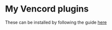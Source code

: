 # My Vencord plugins

These can be installed by following the guide [here](https://github.com/Vendicated/Vencord/blob/main/docs/1_INSTALLING.md)


